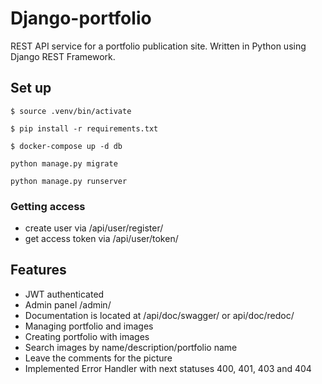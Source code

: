 # Django-portfolio

REST API service for a portfolio publication site. Written in Python using Django REST Framework.


## Set up


```
$ source .venv/bin/activate
```

```
$ pip install -r requirements.txt
```

```
$ docker-compose up -d db
```

```
python manage.py migrate
```

```
python manage.py runserver
```

### Getting access

- create user via /api/user/register/
- get access token via /api/user/token/

## Features

- JWT authenticated
- Admin panel /admin/
- Documentation is located at /api/doc/swagger/ or api/doc/redoc/
- Managing portfolio and images
- Creating portfolio with images
- Search images by name/description/portfolio name
- Leave the comments for the picture
- Implemented Error Handler with next statuses 400, 401, 403 and 404
